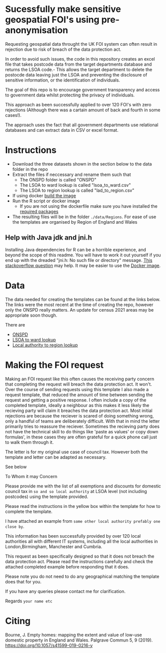 # Sucessfully make sensitive geospatial FOI's using pre-anonymisation

Requesting geospatial data throught the UK FOI system can often result in rejection due to risk of breach of the data protection act.

In order to avoid such issues, the code in this repository creates an excel file that takes postcode data from the target departments database and returns the LSOA code.-
This allows the target department to delete the postocde data leaving just the LSOA and preventing the disclosure of sensitive information, or the identification of individuals.

The goal of this repo is to encourage government transparency and access to government data whilst protecting the privacy of individuals. 

This approach as been successfully applied to over 120 FOI's with zero rejections (Although there was a cartain amount of back and fourth in some cases!).

The approach uses the fact that all government departments use relational databases and can extract data in CSV or excel format.

# Instructions

- Download the three datasets shown in the section below to the data folder in the repo
- Extract the files if neccessary and rename them such that
    - The ONSPD folder is called "ONSPD"
    - The LSOA to ward lookup is called "lsoa_to_ward.csv"
    - The LSOA to region lookup is called "lad_to_region.csv"
- If using docker [build the image](dockerfile)
- Run the R script or docker image
    - If you are not using the dockerfile make sure you have installed the [required packages](dockerfile/install_packages.r)
- The resulting files will be in the folder `./data/Regions`. For ease of use the templates are organised by Region of England and Wales

## Help with Java jdk and jni.h

Installing Java dependencies for R can be a horrible experience, and beyond the scope of this readme. You will have to work it out yourself if you end up with the dreaded "jni.h: No such file or directory" message. [This stackoverflow question](https://stackoverflow.com/questions/42562160/r-cmd-javareconf-not-finding-jni-h) may help. It may be easier to use the [Docker image](dockerfile).



# Data

The data needed for creating the templates can be found at the links below. The links were the most recent at the time of creating the repo,
however only the ONSPD really matters. An update for census 2021 areas may be appropriate soon though.

There are 
- [ONSPD](https://geoportal.statistics.gov.uk/search?collection=Dataset&sort=-created&tags=onspd)
- [LSOA to ward lookup](https://data.gov.uk/dataset/9e14de72-df2a-4bbe-b131-1844394e8368/lower-layer-super-output-area-2011-to-ward-2019-lookup-in-england-and-wales)
- [Local authority to region lookup](https://data.gov.uk/dataset/87f1b677-eeec-43b0-a01d-a319992ab8e4/local-authority-district-to-region-december-2018-lookup-in-england) 


# Making the FOI request

Making an FOI request like this often causes the receiving party concern that completing the request will breach the data protection act. It won't.
Over the course of sending requests using this template I also made a request template, that reduced the amount of time between sending the request and getting a positive response. I often include a copy of the completed template, ideally a neighbour as this makes it less likely the recieving party will claim it breaches the data protection act. Most initial rejections are because the reciever is scared of doing something wrong, only a handful of teams are deliberately difficult. With that in mind the letter primarily tries to reassure the reciever. Sometimes the recieving party does not have the technical skill to do things like 'paste as values' or copy down formulas', in these cases they are often grateful for a quick phone call just to walk them through it.

The letter is for my original use case of council tax. However both the template and letter can be adapted as necessary.

See below



To Whom it may Concern

 

Please provide me with the list of all exemptions and discounts for domestic council tax in `so and so local authority` at LSOA level (not including postcodes) using the template provided. 

Please read the instructions in the yellow box within the template for how to complete the template.

I have attached an example from `some other local authority prefably one close by`.

This information has been successfully provided by over 120 local authorities all with different IT systems, including all the local authorities in London,Birmingham, Manchester and Cumbria.
 

This request as been specifically designed so that it does not breach the data protection act. Please read the instructions carefully and check the attached completed example before responding that it does.

Please note you do not need to do any geographical matching the template does that for you.

 If you have any queries please contact me for clarification.
 

Regards `your name etc`


# Citing

Bourne, J. Empty homes: mapping the extent and value of low-use domestic property in England and Wales. Palgrave Commun 5, 9 (2019). https://doi.org/10.1057/s41599-019-0216-y

